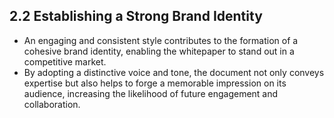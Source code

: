## 2.2 Establishing a Strong Brand Identity
- An engaging and consistent style contributes to the formation of a cohesive brand identity, enabling the whitepaper to stand out in a competitive market.
- By adopting a distinctive voice and tone, the document not only conveys expertise but also helps to forge a memorable impression on its audience, increasing the likelihood of future engagement and collaboration.

